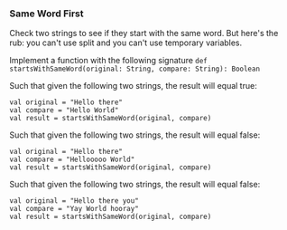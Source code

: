 ### Same Word First

Check two strings to see if they start with the same word.  But here's the rub:  you can't use split and you can't use temporary variables.

Implement a function with the following signature 
`def startsWithSameWord(original: String, compare: String): Boolean`

Such that given the following two strings, the result will equal true:

    val original = "Hello there"
    val compare = "Hello World"
    val result = startsWithSameWord(original, compare)


Such that given the following two strings, the result will equal false:

    val original = "Hello there"
    val compare = "Hellooooo World"
    val result = startsWithSameWord(original, compare)

Such that given the following two strings, the result will equal false:


    val original = "Hello there you"
    val compare = "Yay World hooray"
    val result = startsWithSameWord(original, compare)
